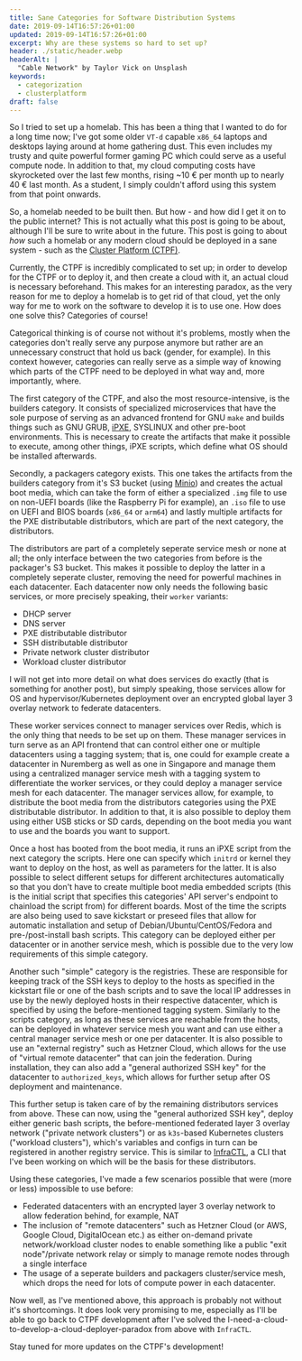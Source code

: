```yaml
---
title: Sane Categories for Software Distribution Systems
date: 2019-09-14T16:57:26+01:00
updated: 2019-09-14T16:57:26+01:00
excerpt: Why are these systems so hard to set up?
header: ./static/header.webp
headerAlt: |
  "Cable Network" by Taylor Vick on Unsplash
keywords:
  - categorization
  - clusterplatform
draft: false
---
```


So I tried to set up a homelab. This has been a thing that I wanted to do for a long time now; I've got some older `VT-d` capable `x86_64` laptops and desktops laying around at home gathering dust. This even includes my trusty and quite powerful former gaming PC which could serve as a useful compute node. In addition to that, my cloud computing costs have skyrocketed over the last few months, rising ~10 € per month up to nearly 40 € last month. As a student, I simply couldn't afford using this system from that point onwards.

So, a homelab needed to be built then. But how - and how did I get it on to the public internet? This is not actually what this post is going to be about, although I'll be sure to write about in the future. This post is going to about _how_ such a homelab or any modern cloud should be deployed in a sane system - such as the [Cluster Platform (CTPF)](https://pojntfx.github.io/pojntfx/packages/provisioner/).

Currently, the CTPF is incredibly complicated to set up; in order to develop for the CTPF or to deploy it, and then create a cloud with it, an actual cloud is necessary beforehand. This makes for an interesting paradox, as the very reason for me to deploy a homelab is to get rid of that cloud, yet the only way for me to work on the software to develop it is to use one. How does one solve this? Categories of course!

Categorical thinking is of course not without it's problems, mostly when the categories don't really serve any purpose anymore but rather are an unnecessary construct that hold us back (gender, for example). In this context however, categories can really serve as a simple way of knowing which parts of the CTPF need to be deployed in what way and, more importantly, where.

The first category of the CTPF, and also the most resource-intensive, is the builders category. It consists of specialized microservices that have the sole purpose of serving as an advanced frontend for GNU `make` and builds things such as GNU GRUB, [iPXE](https://ipxe.org/), SYSLINUX and other pre-boot environments. This is necessary to create the artifacts that make it possible to execute, among other things, iPXE scripts, which define what OS should be installed afterwards.

Secondly, a packagers category exists. This one takes the artifacts from the builders category from it's S3 bucket (using [Minio](https://min.io/)) and creates the actual boot media, which can take the form of either a specialized `.img` file to use on non-UEFI boards (like the Raspberry Pi for example), an `.iso` file to use on UEFI and BIOS boards (`x86_64` or `arm64`) and lastly multiple artifacts for the PXE distributable distributors, which are part of the next category, the distributors.

The distributors are part of a completely seperate service mesh or none at all; the only interface between the two categories from before is the packager's S3 bucket. This makes it possible to deploy the latter in a completely seperate cluster, removing the need for powerful machines in each datacenter. Each datacenter now only needs the following basic services, or more precisely speaking, their `worker` variants:

- DHCP server
- DNS server
- PXE distributable distributor
- SSH distributable distributor
- Private network cluster distributor
- Workload cluster distributor

I will not get into more detail on what does services do exactly (that is something for another post), but simply speaking, those services allow for OS and hypervisor/Kubernetes deployment over an encrypted global layer 3 overlay network to federate datacenters.

These worker services connect to manager services over Redis, which is the only thing that needs to be set up on them. These manager services in turn serve as an API frontend that can control either one or multiple datacenters using a tagging system; that is, one could for example create a datacenter in Nuremberg as well as one in Singapore and manage them using a centralized manager service mesh with a tagging system to differentiate the worker services, or they could deploy a manager service mesh for each datacenter. The manager services allow, for example, to distribute the boot media from the distributors categories using the PXE distributable distributor. In addition to that, it is also possible to deploy them using either USB sticks or SD cards, depending on the boot media you want to use and the boards you want to support.

Once a host has booted from the boot media, it runs an iPXE script from the next category the scripts. Here one can specify which `initrd` or kernel they want to deploy on the host, as well as parameters for the latter. It is also possible to select different setups for different architectures automatically so that you don't have to create multiple boot media embedded scripts (this is the initial script that specifies this categories' API server's endpoint to chainload the script from) for different boards. Most of the time the scripts are also being used to save kickstart or preseed files that allow for automatic installation and setup of Debian/Ubuntu/CentOS/Fedora and pre-/post-install bash scripts. This category can be deployed either per datacenter or in another service mesh, which is possible due to the very low requirements of this simple category.

Another such "simple" category is the registries. These are responsible for keeping track of the SSH keys to deploy to the hosts as specified in the kickstart file or one of the bash scripts and to save the local IP addresses in use by the newly deployed hosts in their respective datacenter, which is specified by using the before-mentioned tagging system. Similarly to the scripts category, as long as these services are reachable from the hosts, can be deployed in whatever service mesh you want and can use either a central manager service mesh or one per datacenter. It is also possible to use an "external registry" such as Hetzner Cloud, which allows for the use of "virtual remote datacenter" that can join the federation. During installation, they can also add a "general authorized SSH key" for the datacenter to `authorized_keys`, which allows for further setup after OS deployment and maintenance.

This further setup is taken care of by the remaining distributors services from above. These can now, using the "general authorized SSH key", deploy either generic bash scripts, the before-mentioned federated layer 3 overlay network ("private network clusters") or as `k3s`-based Kubernetes clusters ("workload clusters"), which's variables and configs in turn can be registered in another registry service. This is similar to [InfraCTL](https://pojntfx.github.io/infractl/), a CLI that I've been working on which will be the basis for these distributors.

Using these categories, I've made a few scenarios possible that were (more or less) impossible to use before:

- Federated datacenters with an encrypted layer 3 overlay network to allow federation behind, for example, NAT
- The inclusion of "remote datacenters" such as Hetzner Cloud (or AWS, Google Cloud, DigitalOcean etc.) as either on-demand private network/workload cluster nodes to enable something like a public "exit node"/private network relay or simply to manage remote nodes through a single interface
- The usage of a seperate builders and packagers cluster/service mesh, which drops the need for lots of compute power in each datacenter.

Now well, as I've mentioned above, this approach is probably not without it's shortcomings. It does look very promising to me, especially as I'll be able to go back to CTPF development after I've solved the I-need-a-cloud-to-develop-a-cloud-deployer-paradox from above with `InfraCTL`.

Stay tuned for more updates on the CTPF's development!

